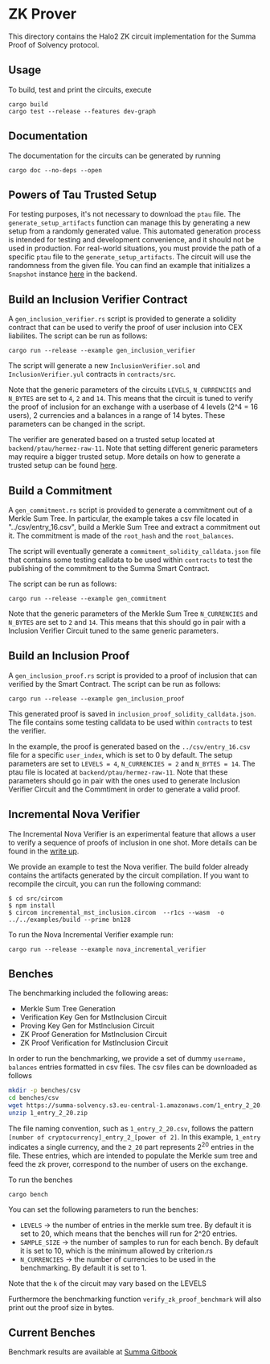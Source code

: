 # ZK Prover

This directory contains the Halo2 ZK circuit implementation for the Summa Proof of Solvency protocol.

## Usage

To build, test and print the circuits, execute

```
cargo build
cargo test --release --features dev-graph
```

## Documentation

The documentation for the circuits can be generated by running

```
cargo doc --no-deps --open
```

## Powers of Tau Trusted Setup

For testing purposes, it's not necessary to download the `ptau` file. The `generate_setup_artifacts` function can manage this by generating a new setup from a randomly generated value. This automated generation process is intended for testing and development convenience, and it should not be used in production.
For real-world situations, you must provide the path of a specific `ptau` file to the `generate_setup_artifacts`. The circuit will use the randomness from the given file. You can find an example that initializes a `Snapshot` instance [here](https://github.com/summa-dev/summa-solvency/blob/11d4fce5d18f6175804aa792fc9fc5ac27bf5c00/backend/src/apis/snapshot.rs#L115-L116) in the backend.

## Build an Inclusion Verifier Contract

A `gen_inclusion_verifier.rs` script is provided to generate a solidity contract that can be used to verify the proof of user inclusion into CEX liabilites. The script can be run as follows:

```
cargo run --release --example gen_inclusion_verifier
```

The script will generate a new `InclusionVerifier.sol` and `InclusionVerifier.yul` contracts in `contracts/src`.

Note that the generic parameters of the circuits `LEVELS`, `N_CURRENCIES` and `N_BYTES` are set to `4`, `2` and `14`. This means that the circuit is tuned to verify the proof of inclusion for an exchange with a userbase of 4 levels (2^4 = 16 users), 2 currencies and a balances in a range of 14 bytes. These parameters can be changed in the script.

The verifier are generated based on a trusted setup located at `backend/ptau/hermez-raw-11`. Note that setting different generic parameters may require a bigger trusted setup. More details on how to generate a trusted setup can be found [here](https://summa.gitbook.io/summa-book/backend/summa-solvency#3.-generate-verifier-contract).

## Build a Commitment

A `gen_commitment.rs` script is provided to generate a commitment out of a Merkle Sum Tree. In particular, the example takes a csv file located in "../csv/entry_16.csv", build a Merkle Sum Tree and extract a commitment out it. The commitment is made of the `root_hash` and the `root_balances`. 

The script will eventually generate a `commitment_solidity_calldata.json` file that contains some testing calldata to be used within `contracts` to test the publishing of the commitment to the Summa Smart Contract.

The script can be run as follows:

```
cargo run --release --example gen_commitment
```

Note that the generic parameters of the Merkle Sum Tree `N_CURRENCIES` and `N_BYTES` are set to `2` and `14`. This means that this should go in pair with a Inclusion Verifier Circuit tuned to the same generic parameters.

## Build an Inclusion Proof

A `gen_inclusion_proof.rs` script is provided to a proof of inclusion that can verified by the Smart Contract. The script can be run as follows:

```
cargo run --release --example gen_inclusion_proof
```

This generated proof is saved in `inclusion_proof_solidity_calldata.json`. The file contains some testing calldata to be used within `contracts` to test the verifier. 

In the example, the proof is generated based on the `../csv/entry_16.csv` file for a specific `user_index`, which is set to 0 by default. The setup parameters are set to `LEVELS = 4`, `N_CURRENCIES = 2` and `N_BYTES = 14`. The ptau file is located at `backend/ptau/hermez-raw-11`. Note that these parameters should go in pair with the ones used to generate Inclusion Verifier Circuit and the Commtiment in order to generate a valid proof.

## Incremental Nova Verifier 

The Incremental Nova Verifier is an experimental feature that allows a user to verify a sequence of proofs of inclusion in one shot. More details can be found in the [write up](https://hackmd.io/@summa/HkGMF4Ovn).

We provide an example to test the Nova verifier. The build folder already contains the artifacts generated by the circuit compilation. If you want to recompile the circuit, you can run the following command:

```
$ cd src/circom
$ npm install
$ circom incremental_mst_inclusion.circom  --r1cs --wasm  -o ../../examples/build --prime bn128
```

To run the Nova Incremental Verifier example run:

```
cargo run --release --example nova_incremental_verifier
```

## Benches

The benchmarking included the following areas:

- Merkle Sum Tree Generation
- Verification Key Gen for MstInclusion Circuit
- Proving Key Gen for MstInclusion Circuit
- ZK Proof Generation for MstInclusion Circuit
- ZK Proof Verification for MstInclusion Circuit

In order to run the benchmarking, we provide a set of dummy `username, balances` entries formatted in csv files. The csv files can be downloaded as follows

```bash
mkdir -p benches/csv
cd benches/csv
wget https://summa-solvency.s3.eu-central-1.amazonaws.com/1_entry_2_20.zip
unzip 1_entry_2_20.zip
```

The file naming convention, such as `1_entry_2_20.csv`, follows the pattern `[number of cryptocurrency]_entry_2_[power of 2]`. In this example, `1_entry` indicates a single currency, and the `2_20` part represents $2^{20}$ entries in the file. These entries, which are intended to populate the Merkle sum tree and feed the zk prover, correspond to the number of users on the exchange.

To run the benches

`cargo bench`

You can set the following parameters to run the benches:

- `LEVELS` -> the number of entries in the merkle sum tree. By default it is set to 20, which means that the benches will run for 2^20 entries.
- `SAMPLE_SIZE` -> the number of samples to run for each bench. By default it is set to 10, which is the minimum allowed by criterion.rs
- `N_CURRENCIES` -> the number of currencies to be used in the benchmarking. By default it is set to 1.

Note that the `k` of the circuit may vary based on the LEVELS

Furthermore the benchmarking function `verify_zk_proof_benchmark` will also print out the proof size in bytes.

## Current Benches

Benchmark results are available at [Summa Gitbook](https://summa.gitbook.io/summa-book/backend/summa-solvency/benchmarks)

